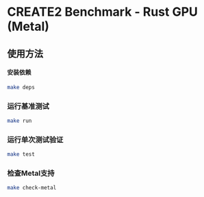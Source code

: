 # CREATE2 Benchmark - Rust GPU (Metal)
## 使用方法

#### 安装依赖
```bash
make deps
```

### 运行基准测试
```bash
make run
```

### 运行单次测试验证
```bash
make test
```

### 检查Metal支持
```bash
make check-metal
```